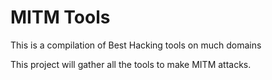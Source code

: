 # MITM Tools  
This is a compilation of Best Hacking tools on much domains 

This project will gather all the tools to make MITM attacks.

